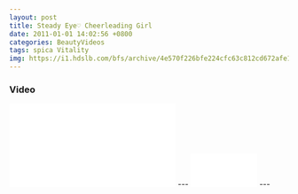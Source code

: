 ```yaml
---
layout: post
title: Steady Eye♡ Cheerleading Girl
date: 2011-01-01 14:02:56 +0800
categories: BeautyVideos
tags: spica Vitality
img: https://i1.hdslb.com/bfs/archive/4e570f226bfe224cfc63c812cd672afe1107d793.jpg
---
```

### Video
<iframe src="//player.bilibili.com/player.html?aid=8120511&cid=13352637&page=1" scrolling="no" border="0" frameborder="no" framespacing="0" allowfullscreen="true"> </iframe>
---
<script data-cfasync='false' type='text/javascript' src='//p354631.clksite.com/adServe/banners?tid=354631_693981_0'></script>

<iframe data-aa="1189499" src="//ad.a-ads.com/1189499?size=120x60" scrolling="no" style="width:120px; height:60px; border:0px; padding:0; overflow:hidden" allowtransparency="true"></iframe>
---
<script data-cfasync='false' type='text/javascript' src='//p354631.clksite.com/adServe/banners?tid=354631_693981_2&type=footer&size=22'></script>
